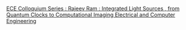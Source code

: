 [ECE Colloquium Series : Rajeev Ram : Integrated Light Sources , from Quantum Clocks to Computational Imaging   Electrical and Computer Engineering ](https://qi.tc/qi/7918)